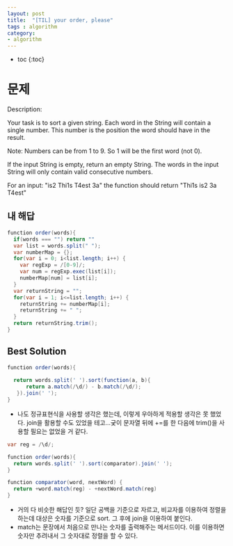 ```yaml
---
layout: post
title:  "[TIL] your order, please"
tags : algorithm
category:
- algorithm
---
```


* toc
{:toc}

# 문제
Description:

Your task is to sort a given string. Each word in the String will contain a single number. This number is the position the word should have in the result.

Note: Numbers can be from 1 to 9. So 1 will be the first word (not 0).

If the input String is empty, return an empty String. The words in the input String will only contain valid consecutive numbers.

For an input: "is2 Thi1s T4est 3a" the function should return "Thi1s is2 3a T4est"

## 내 해답

~~~ java
function order(words){
  if(words === "") return ""
  var list = words.split(" ");
  var numberMap = {};
  for(var i = 0; i<list.length; i++) {
    var regExp = /[0-9]/;
    var num = regExp.exec(list[i]);
    numberMap[num] = list[i];
  }
  var returnString = "";
  for(var i = 1; i<=list.length; i++) {
    returnString += numberMap[i];
    returnString += " ";
  }
  return returnString.trim();
}
~~~

## Best Solution

~~~ java
function order(words){
  
  return words.split(' ').sort(function(a, b){
      return a.match(/\d/) - b.match(/\d/);
   }).join(' ');
}   
~~~
- 나도 정규표현식을 사용할 생각은 했는데, 이렇게 우아하게 적용할 생각은 못 했었다. join을 활용할 수도 있었을 테고...궂이 문자열 뒤에 +=를 한 다음에 trim()을 사용할 필요는 없었을 거 같다.

~~~ java
var reg = /\d/;

function order(words){
  return words.split(' ').sort(comparator).join(' ');
}

function comparator(word, nextWord) {
  return +word.match(reg) - +nextWord.match(reg)
}
~~~
- 거의 다 비슷한 해답인 듯? 일단 공백을 기준으로 자르고, 비교자를 이용하여 정렬을 하는데 대상은 숫자를 기준으로 sort. 그 후에 join을 이용하여 붙인다.
- match는 문장에서 처음으로 만나는 숫자를 출력해주는 메서드이다. 이를 이용하면 숫자만 추려내서 그 숫자대로 정렬을 할 수 있다.